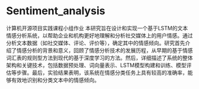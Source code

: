 # Sentiment_analysis
 计算机开源项目实践课程小组作业
本研究旨在设计和实现一个基于LSTM的文本情感分析系统，以帮助企业和机构更好地理解和分析社交媒体上的用户情感。通过分析文本数据（如社交媒体、评论、评价等），确定其中的情感倾向。研究首先介绍了情感分析的背景和意义，回顾了情感分析技术的发展历程，从早期的基于情感词汇表的规则型方法到现代的基于深度学习的方法。然后，详细描述了系统的整体架构和关键技术，包括数据预处理、词向量表示、LSTM模型构建和训练、模型评估等步骤。最后，实验结果表明，该系统在情感分类任务上具有较高的准确率，能够有效地识别和分类文本中的情感倾向。
